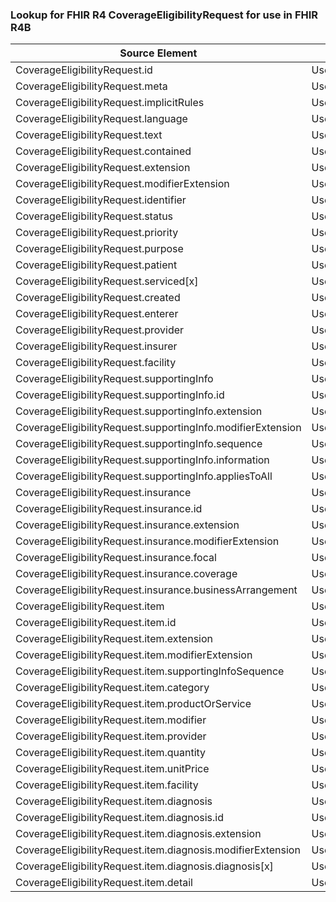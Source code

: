 ### Lookup for FHIR R4 CoverageEligibilityRequest for use in FHIR R4B

| Source Element | Usage | Target |
| -------------- | ----- | ------ |
| CoverageEligibilityRequest.id | UseElementSameName | CoverageEligibilityRequest.id |
| CoverageEligibilityRequest.meta | UseElementSameName | CoverageEligibilityRequest.meta |
| CoverageEligibilityRequest.implicitRules | UseElementSameName | CoverageEligibilityRequest.implicitRules |
| CoverageEligibilityRequest.language | UseElementSameName | CoverageEligibilityRequest.language |
| CoverageEligibilityRequest.text | UseElementSameName | CoverageEligibilityRequest.text |
| CoverageEligibilityRequest.contained | UseElementSameName | CoverageEligibilityRequest.contained |
| CoverageEligibilityRequest.extension | UseElementSameName | CoverageEligibilityRequest.extension |
| CoverageEligibilityRequest.modifierExtension | UseElementSameName | CoverageEligibilityRequest.modifierExtension |
| CoverageEligibilityRequest.identifier | UseElementSameName | CoverageEligibilityRequest.identifier |
| CoverageEligibilityRequest.status | UseElementSameName | CoverageEligibilityRequest.status |
| CoverageEligibilityRequest.priority | UseElementSameName | CoverageEligibilityRequest.priority |
| CoverageEligibilityRequest.purpose | UseElementSameName | CoverageEligibilityRequest.purpose |
| CoverageEligibilityRequest.patient | UseElementSameName | CoverageEligibilityRequest.patient |
| CoverageEligibilityRequest.serviced[x] | UseElementSameName | CoverageEligibilityRequest.serviced[x] |
| CoverageEligibilityRequest.created | UseElementSameName | CoverageEligibilityRequest.created |
| CoverageEligibilityRequest.enterer | UseElementSameName | CoverageEligibilityRequest.enterer |
| CoverageEligibilityRequest.provider | UseOneOfElements | CoverageEligibilityRequest.provider,CoverageEligibilityRequest.provider |
| CoverageEligibilityRequest.insurer | UseElementSameName | CoverageEligibilityRequest.insurer |
| CoverageEligibilityRequest.facility | UseElementSameName | CoverageEligibilityRequest.facility |
| CoverageEligibilityRequest.supportingInfo | UseElementSameName | CoverageEligibilityRequest.supportingInfo |
| CoverageEligibilityRequest.supportingInfo.id | UseElementSameName | CoverageEligibilityRequest.supportingInfo.id |
| CoverageEligibilityRequest.supportingInfo.extension | UseElementSameName | CoverageEligibilityRequest.supportingInfo.extension |
| CoverageEligibilityRequest.supportingInfo.modifierExtension | UseElementSameName | CoverageEligibilityRequest.supportingInfo.modifierExtension |
| CoverageEligibilityRequest.supportingInfo.sequence | UseElementSameName | CoverageEligibilityRequest.supportingInfo.sequence |
| CoverageEligibilityRequest.supportingInfo.information | UseElementSameName | CoverageEligibilityRequest.supportingInfo.information |
| CoverageEligibilityRequest.supportingInfo.appliesToAll | UseElementSameName | CoverageEligibilityRequest.supportingInfo.appliesToAll |
| CoverageEligibilityRequest.insurance | UseElementSameName | CoverageEligibilityRequest.insurance |
| CoverageEligibilityRequest.insurance.id | UseElementSameName | CoverageEligibilityRequest.insurance.id |
| CoverageEligibilityRequest.insurance.extension | UseElementSameName | CoverageEligibilityRequest.insurance.extension |
| CoverageEligibilityRequest.insurance.modifierExtension | UseElementSameName | CoverageEligibilityRequest.insurance.modifierExtension |
| CoverageEligibilityRequest.insurance.focal | UseElementSameName | CoverageEligibilityRequest.insurance.focal |
| CoverageEligibilityRequest.insurance.coverage | UseElementSameName | CoverageEligibilityRequest.insurance.coverage |
| CoverageEligibilityRequest.insurance.businessArrangement | UseElementSameName | CoverageEligibilityRequest.insurance.businessArrangement |
| CoverageEligibilityRequest.item | UseElementSameName | CoverageEligibilityRequest.item |
| CoverageEligibilityRequest.item.id | UseElementSameName | CoverageEligibilityRequest.item.id |
| CoverageEligibilityRequest.item.extension | UseElementSameName | CoverageEligibilityRequest.item.extension |
| CoverageEligibilityRequest.item.modifierExtension | UseElementSameName | CoverageEligibilityRequest.item.modifierExtension |
| CoverageEligibilityRequest.item.supportingInfoSequence | UseElementSameName | CoverageEligibilityRequest.item.supportingInfoSequence |
| CoverageEligibilityRequest.item.category | UseElementSameName | CoverageEligibilityRequest.item.category |
| CoverageEligibilityRequest.item.productOrService | UseElementSameName | CoverageEligibilityRequest.item.productOrService |
| CoverageEligibilityRequest.item.modifier | UseElementSameName | CoverageEligibilityRequest.item.modifier |
| CoverageEligibilityRequest.item.provider | UseElementSameName | CoverageEligibilityRequest.item.provider |
| CoverageEligibilityRequest.item.quantity | UseElementSameName | CoverageEligibilityRequest.item.quantity |
| CoverageEligibilityRequest.item.unitPrice | UseElementSameName | CoverageEligibilityRequest.item.unitPrice |
| CoverageEligibilityRequest.item.facility | UseElementSameName | CoverageEligibilityRequest.item.facility |
| CoverageEligibilityRequest.item.diagnosis | UseElementSameName | CoverageEligibilityRequest.item.diagnosis |
| CoverageEligibilityRequest.item.diagnosis.id | UseElementSameName | CoverageEligibilityRequest.item.diagnosis.id |
| CoverageEligibilityRequest.item.diagnosis.extension | UseElementSameName | CoverageEligibilityRequest.item.diagnosis.extension |
| CoverageEligibilityRequest.item.diagnosis.modifierExtension | UseElementSameName | CoverageEligibilityRequest.item.diagnosis.modifierExtension |
| CoverageEligibilityRequest.item.diagnosis.diagnosis[x] | UseElementSameName | CoverageEligibilityRequest.item.diagnosis.diagnosis[x] |
| CoverageEligibilityRequest.item.detail | UseElementSameName | CoverageEligibilityRequest.item.detail |
